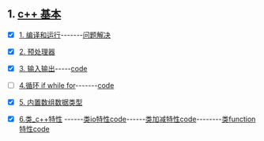 ## 1. [c++ 基本](https://github.com/LiuChuang0059/learn_cpp/tree/master/chapter_1)



- [x] [1. 编译和运行](https://github.com/LiuChuang0059/learn_cpp/blob/master/chapter_1/1.1%20%E7%BC%96%E8%AF%91%E8%BF%90%E8%A1%8C%E7%A8%8B%E5%BA%8F.md)-------[问题解决](https://github.com/LiuChuang0059/learn_cpp/blob/master/chapter_1/1.1g++%E7%BC%96%E8%AF%91%E9%94%99%E8%AF%AF%E8%A7%A3%E5%86%B3.md)

- [x] [2. 预处理器](https://www.zybuluo.com/zzzxxxyyy/note/1231193)

- [x] [3. 输入输出](https://www.zybuluo.com/zzzxxxyyy/note/1231444)-----[code](https://github.com/LiuChuang0059/learn_cpp/blob/master/chapter_1/io.cpp)

- [ ] [4.循环 if while for]()-------[code](https://github.com/LiuChuang0059/learn_cpp/blob/master/chapter_1/io_uncertain.cpp)
- [x] [5. 内置数组数据类型](https://www.zybuluo.com/zzzxxxyyy/note/1231553)
- [x] [6.类_c++特性](https://github.com/LiuChuang0059/learn_cpp/blob/master/chapter_1/1.3%E7%B1%BB_c%2B%2B%E7%89%B9%E6%80%A7.md)
------[类io特性code](https://github.com/LiuChuang0059/learn_cpp/blob/master/chapter_1/salesiterm_io.cpp)------[类加减特性code](https://github.com/LiuChuang0059/learn_cpp/blob/master/chapter_1/salesiterm_add.cpp)--------[类function特性code](https://github.com/LiuChuang0059/learn_cpp/blob/master/chapter_1/salesitem_func.cpp)
